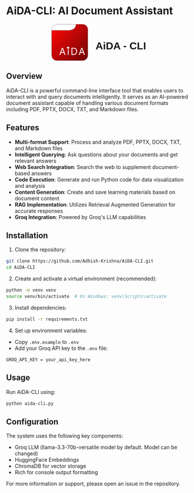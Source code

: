 # AiDA-CLI: AI Document Assistant

<div style="display: flex; flex-direction: row; align-items: center; justify-content: center; gap: 20px;">
  <img src="./Design/Logo.png" alt="AiDA-CLI Logo" width="100"/>
  <h1 style="font-family: 'Poppins', sans-serif;">AiDA - CLI</h1>
</div>

## Overview

AiDA-CLI is a powerful command-line interface tool that enables users to interact with and query documents intelligently. It serves as an AI-powered document assistant capable of handling various document formats including PDF, PPTX, DOCX, TXT, and Markdown files.

## Features

- **Multi-format Support**: Process and analyze PDF, PPTX, DOCX, TXT, and Markdown files
- **Intelligent Querying**: Ask questions about your documents and get relevant answers
- **Web Search Integration**: Search the web to supplement document-based answers
- **Code Execution**: Generate and run Python code for data visualization and analysis
- **Content Generation**: Create and save learning materials based on document content
- **RAG Implementation**: Utilizes Retrieval Augmented Generation for accurate responses
- **Groq Integration**: Powered by Groq's LLM capabilities

## Installation

1. Clone the repository:
```bash
git clone https://github.com/Adhish-Krishna/AiDA-CLI.git
cd AiDA-CLI
```

2. Create and activate a virtual environment (recommended):
```bash
python -m venv venv
source venv/bin/activate  # On Windows: venv\Scripts\activate
```

3. Install dependencies:
```bash
pip install -r requirements.txt
```

4. Set up environment variables:
- Copy `.env.example` to `.env`
- Add your Groq API key to the `.env` file:
```
GROQ_API_KEY = your_api_key_here
```

## Usage

Run AiDA-CLI using:
```bash
python aida-cli.py
```

## Configuration

The system uses the following key components:
- Groq LLM (llama-3.3-70b-versatile model by default. Model can be changed)
- HuggingFace Embeddings
- ChromaDB for vector storage
- Rich for console output formatting



For more information or support, please open an issue in the repository.
